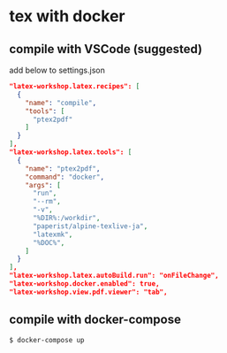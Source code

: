 # tex with docker

## compile with VSCode (suggested)

add below to settings.json

```json
"latex-workshop.latex.recipes": [
  {
    "name": "compile",
    "tools": [
      "ptex2pdf"
    ]
  }
],
"latex-workshop.latex.tools": [
  {
    "name": "ptex2pdf",
    "command": "docker",
    "args": [
      "run",
      "--rm",
      "-v",
      "%DIR%:/workdir",
      "paperist/alpine-texlive-ja",
      "latexmk",
      "%DOC%",
    ]
  }
],
"latex-workshop.latex.autoBuild.run": "onFileChange",
"latex-workshop.docker.enabled": true,
"latex-workshop.view.pdf.viewer": "tab",
```

## compile with docker-compose

```shell
$ docker-compose up
```
